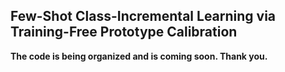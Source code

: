## Few-Shot Class-Incremental Learning via Training-Free Prototype Calibration

**The code is being organized and is coming soon. Thank you.**
